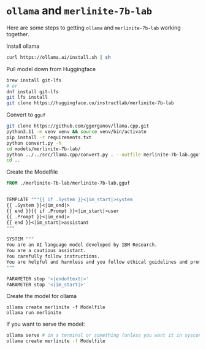 # `ollama` and `merlinite-7b-lab`

Here are some steps to getting `ollama` and `merlinite-7b-lab` working together.

Install ollama
```bash
curl https://ollama.ai/install.sh | sh
```

Pull model down from Huggingface
```bash
brew install git-lfs
# or
dnf install git-lfs
git lfs install
git clone https://huggingface.co/instructlab/merlinite-7b-lab
```

Convert to `gguf`
```bash
git clone https://github.com/ggerganov/llama.cpp.git
python3.11 -m venv venv && source venv/bin/activate
pip install -r requirements.txt
python convert.py -h
cd models/merlinite-7b-lab/
python ../../src/llama.cpp/convert.py . --outfile merlinite-7b-lab.gguf --outtype f32 --pad-vocab
cd ..
```

Create the Modelfile
```dockerfile
FROM ./merlinite-7b-lab/merlinite-7b-lab.gguf


TEMPLATE """{{ if .System }}<|im_start|>system
{{ .System }}<|im_end|>
{{ end }}{{ if .Prompt }}<|im_start|>user
{{ .Prompt }}<|im_end|>
{{ end }}<|im_start|>assistant
"""

SYSTEM """
You are an AI language model developed by IBM Research.
You are a cautious assistant.
You carefully follow instructions.
You are helpful and harmless and you follow ethical guidelines and promote positive behavior.
"""

PARAMETER stop '<|endoftext|>'
PARAMETER stop '<|im_start|>'
```

Create the model for ollama
```
ollama create merlinite -f Modelfile
ollama run merlinite
```

If you want to serve the model:
```bash
ollama serve # in a terminal or something (unless you want it in sysconfig)
ollama create merlinite -f Modelfile

